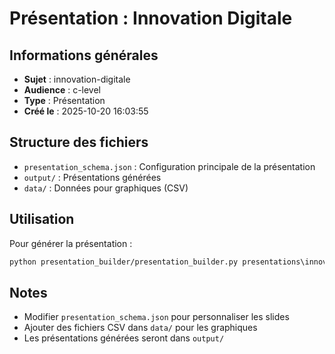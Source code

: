 # Présentation : Innovation Digitale

## Informations générales
- **Sujet** : innovation-digitale
- **Audience** : c-level
- **Type** : Présentation
- **Créé le** : 2025-10-20 16:03:55

## Structure des fichiers
- `presentation_schema.json` : Configuration principale de la présentation
- `output/` : Présentations générées
- `data/` : Données pour graphiques (CSV)

## Utilisation
Pour générer la présentation :
```bash
python presentation_builder/presentation_builder.py presentations\innovation-digitale\c-level/presentation_schema.json
```

## Notes
- Modifier `presentation_schema.json` pour personnaliser les slides
- Ajouter des fichiers CSV dans `data/` pour les graphiques
- Les présentations générées seront dans `output/`
